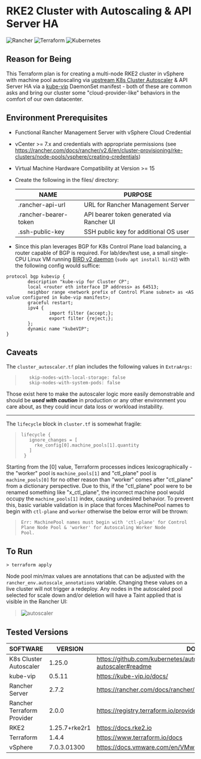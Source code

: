 # RKE2 Cluster with Autoscaling  & API Server HA

![Rancher](https://img.shields.io/badge/rancher-%230075A8.svg?style=for-the-badge&logo=rancher&logoColor=white) ![Terraform](https://img.shields.io/badge/terraform-%235835CC.svg?style=for-the-badge&logo=terraform&logoColor=white) 	![Kubernetes](https://img.shields.io/badge/kubernetes-%23326ce5.svg?style=for-the-badge&logo=kubernetes&logoColor=white)

## Reason for Being

This Terraform plan is for creating a multi-node RKE2 cluster in vSphere with machine pool autoscaling via [upstream K8s Cluster Autoscaler](https://github.com/kubernetes/autoscaler) & API Server HA via a [kube-vip](https://kube-vip.io/) DaemonSet manifest - both of these are common asks and bring our cluster some "cloud-provider-like" behaviors in the comfort of our own datacenter.

## Environment Prerequisites

- Functional Rancher Management Server with vSphere Cloud Credential
- vCenter >= 7.x and credentials with appropriate permissions (see https://rancher.com/docs/rancher/v2.6/en/cluster-provisioning/rke-clusters/node-pools/vsphere/creating-credentials)
- Virtual Machine Hardware Compatibility at Version >= 15
- Create the following in the files/ directory:

    | NAME | PURPOSE |
    | ------ | ------ |
    | .rancher-api-url | URL for Rancher Management Server
    | .rancher-bearer-token | API bearer token generated via Rancher UI
    | .ssh-public-key | SSH public key for additional OS user
    
- Since this plan leverages BGP for K8s Control Plane load balancing, a router capable of BGP is required.  For lab/dev/test use, a small single-CPU Linux VM running [BIRD v2 daemon](https://bird.network.cz/?get_doc&f=bird.html&v=20) (`sudo apt install bird2`) with the following config would suffice:

```
protocol bgp kubevip {
        description "kube-vip for Cluster CP";
        local <router eth interface IP address> as 64513;
        neighbor range <network prefix of Control Plane subnet> as <AS value configured in kube-vip manifest>;
        graceful restart;
        ipv4 {
                import filter {accept;};
                export filter {reject;};
        };
        dynamic name "kubeVIP";
}
```

## Caveats

The `cluster_autoscaler.tf` plan includes the following values in `ExtraArgs:`

>```
>    skip-nodes-with-local-storage: false
>    skip-nodes-with-system-pods: false
>```
Those exist here to make the autoscaler logic more easily demonstrable and should be **_used with  caution_** in production or any other environment you care about, as they could incur data loss or workload instability.

---

The `lifecycle` block in `cluster.tf` is somewhat fragile:
>```
>lifecycle {
>    ignore_changes = [
>      rke_config[0].machine_pools[1].quantity
>    ]
>  }
>```

Starting from the [0] value, Terraform processes indices lexicographically - the "worker" pool is `machine_pools[1]` and "ctl_plane" pool is `machine_pools[0]` for no other reason than "worker" comes after "ctl_plane" from a dictionary perspective.  Due to this, if the "ctl_plane" pool were to be renamed something like "x_ctl_plane", the incorrect machine pool would occupy the `machine_pools[1]` index, causing undesired behavior.  To prevent this, basic variable validation is in place that forces MachinePool names to begin with `ctl-plane` and `worker` otherwise the below error will be thrown:

>```
>Err: MachinePool names must begin with 'ctl-plane' for Control Plane Node Pool & 'worker' for Autoscaling Worker Node
>Pool.
>```
## To Run
    > terraform apply
    
Node pool min/max values are annotations that can be adjusted with the `rancher_env.autoscale_annotations` variable.  Changing these values on a live cluster will not trigger a redeploy.  Any nodes in the autoscaled pool selected for scale down and/or deletion will have a Taint applied that is visible in the Rancher UI:
> ![autoscaler](https://user-images.githubusercontent.com/88675306/189248687-4b949567-ebd0-460e-a42e-d13dc1706410.png)

## Tested Versions

| SOFTWARE | VERSION | DOCS |
| ------ | ------ | ------ |
| K8s Cluster Autoscaler | 1.25.0 | https://github.com/kubernetes/autoscaler/tree/master/charts/cluster-autoscaler#readme
| kube-vip | 0.5.11 | https://kube-vip.io/docs/
| Rancher Server | 2.7.2 | https://rancher.com/docs/rancher/v2.6/en/overview
| Rancher Terraform Provider| 2.0.0 | https://registry.terraform.io/providers/rancher/rancher2/latest/docs
| RKE2 | 1.25.7+rke2r1 | https://docs.rke2.io
| Terraform | 1.4.4 | https://www.terraform.io/docs
| vSphere | 7.0.3.01300 | https://docs.vmware.com/en/VMware-vSphere/index.html
